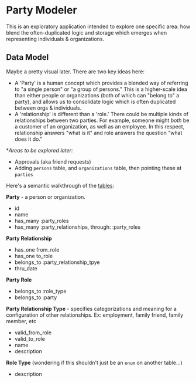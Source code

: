 # Party Modeler

This is an exploratory application intended to explore one specific area: how blend the often-duplicated logic and storage which emerges when representing individuals & organizations.

## Data Model

Maybe a pretty visual later. There are two key ideas here:
* A 'Party' is a human concept which provides a blended way of referring to "a single person" or "a group of persons." This is a higher-scale idea than either people or organizations (both of which can "belong to" a party), and allows us to consolidate logic which is often duplicated between orgs & individuals.
* A 'relationship' is different than a 'role.' There could be multiple kinds of relationships between two parties. For example, someone might _both_ be a customer of an organization, as well as an employee. In this respect, relationship answers "what is it" and role answers the question "what does it do."

**Areas to be explored later:*
* Approvals (aka friend requests)
* Adding `persons` table, and `organizations` table, then pointing these at `parties`

Here's a semantic walkthrough of the [tables](https://github.com/ZempTime/party_modeler/blob/main/db/schema.rb):

**Party** - a person or organization.
- id
- name
- has_many :party_roles
- has_many :party_relationships, through: :party_roles

**Party Relationship**
- has_one from_role
- has_one to_role
- belongs_to :party_relationship_tpye
- thru_date

**Party Role**
- belongs_to :role_type
- belongs_to :party

**Party Relationship Type** - specifies categorizations and meaning for a configuration of other relationships. Ex: employment, family friend, family member, etc
- valid_from_role
- valid_to_role
- name
- description

**Role Type** (wondering if this shouldn't just be an `enum` on another table...)
- description
